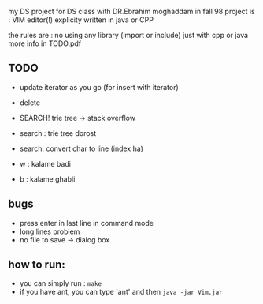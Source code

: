 my DS project for DS class with DR.Ebrahim moghaddam in fall 98
project is : VIM editor(!) explicity written in java or CPP

the rules are :
 no using any library (import or include)
 just with cpp or java
 more info in TODO.pdf
 
## TODO
+ update iterator as you go (for insert with iterator)
+ delete

+ SEARCH! trie tree -> stack overflow
+ search : trie tree dorost 
+ search: convert char to line (index ha)

+ w : kalame badi
+ b : kalame ghabli 


## bugs
+ press enter in last line in command mode 
+ long lines problem 
+ no file to save -> dialog box

## how to run: 
+ you can simply run : `make` 
+ if you have ant, you can type 'ant' and then `java -jar Vim.jar`
